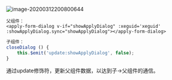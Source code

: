 ![image-20200312200800644](C:\Users\马睿序\AppData\Roaming\Typora\typora-user-images\image-20200312200800644.png)

```vue
父组件：
<apply-form-dialog v-if="showApplyDialog" :xeguid='xeguid' :showApplyDialog.sync="showApplyDialog"></apply-form-dialog>
```

```js
子组件：
closeDialog () {
    this.$emit('update:showApplyDialog', false);
}
```

通过update修饰符，更新父组件数据，以达到子->父组件的通信。